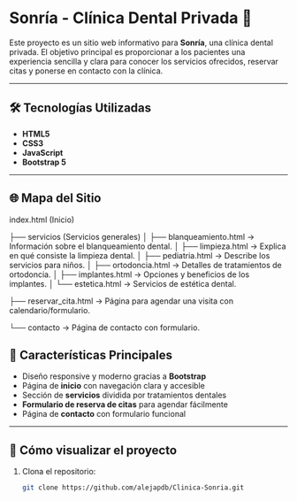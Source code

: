 # Sonría - Clínica Dental Privada 🦷

Este proyecto es un sitio web informativo para **Sonría**, una clínica dental privada. El objetivo principal es proporcionar a los pacientes una experiencia sencilla y clara para conocer los servicios ofrecidos, reservar citas y ponerse en contacto con la clínica.

---

## 🛠 Tecnologías Utilizadas

- **HTML5**
- **CSS3**
- **JavaScript**
- **Bootstrap 5**

---

## 🌐 Mapa del Sitio

index.html (Inicio)

├── servicios (Servicios generales)
│ ├── blanqueamiento.html → Información sobre el blanqueamiento dental.
│ ├── limpieza.html → Explica en qué consiste la limpieza dental.
│ ├── pediatria.html → Describe los servicios para niños.
│ ├── ortodoncia.html → Detalles de tratamientos de ortodoncia.
│ ├── implantes.html → Opciones y beneficios de los implantes.
│ └── estetica.html → Servicios de estética dental.

├── reservar_cita.html → Página para agendar una visita con calendario/formulario.

└── contacto → Página de contacto con formulario.

## 🎯 Características Principales

- Diseño responsive y moderno gracias a **Bootstrap**
- Página de **inicio** con navegación clara y accesible
- Sección de **servicios** dividida por tratamientos dentales
- **Formulario de reserva de citas** para agendar fácilmente
- Página de **contacto** con formulario funcional

  
---

## 🧪 Cómo visualizar el proyecto

1. Clona el repositorio:
   ```bash
   git clone https://github.com/alejapdb/Clinica-Sonria.git
